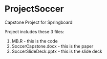 # ProjectSoccer
Capstone Project for Springboard

Project includes these 3 files:

1. MB.R - this is the code
2. SoccerCapstone.docx - this is the paper
3. SoccerSlideDeck.pptx - this is the slide deck
